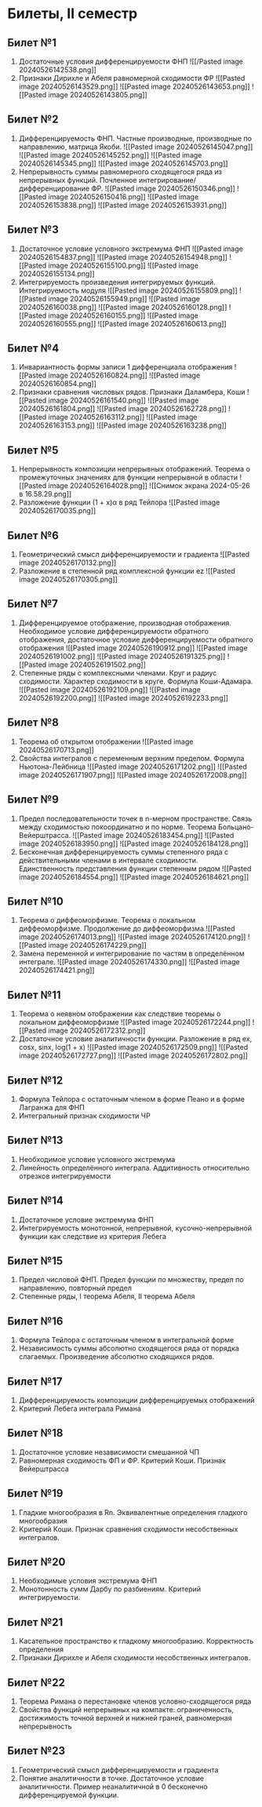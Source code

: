 # Билеты, II семестр

## Билет №1
1. Достаточные условия дифференцируемости ФНП
   ![[/Pasted image 20240526142538.png]]
2. Признаки Дирихле и Абеля равномерной сходимости ФР
   ![[Pasted image 20240526143529.png]]
   ![[Pasted image 20240526143653.png]]
   ![[Pasted image 20240526143805.png]]
## Билет №2
1. Дифференцируемость ФНП. Частные производные, производные по направлению, матрица Якоби.
   ![[Pasted image 20240526145047.png]]
   ![[Pasted image 20240526145252.png]]
   ![[Pasted image 20240526145345.png]]
   ![[Pasted image 20240526145703.png]]
2. Непрерывность суммы равномерного сходящегося ряда из непрерывных функций. Почленное интегрирование/дифференцирование ФР.
   ![[Pasted image 20240526150346.png]]
   ![[Pasted image 20240526150416.png]]
   ![[Pasted image 20240526153838.png]]
   ![[Pasted image 20240526153931.png]]
## Билет №3
1. Достаточное условие условного экстремума ФНП
   ![[Pasted image 20240526154837.png]]
   ![[Pasted image 20240526154948.png]]
   ![[Pasted image 20240526155100.png]]
   ![[Pasted image 20240526155134.png]]
2. Интегрируемость произведения интегрируемых функций. Интегрируемость модуля
   ![[Pasted image 20240526155809.png]]
   ![[Pasted image 20240526155949.png]]
   ![[Pasted image 20240526160038.png]]
   ![[Pasted image 20240526160128.png]]
   ![[Pasted image 20240526160155.png]]
   ![[Pasted image 20240526160555.png]]
   ![[Pasted image 20240526160613.png]]
## Билет №4
1. Инвариантность формы записи 1 дифференциала отображения
   ![[Pasted image 20240526160824.png]]
   ![[Pasted image 20240526160854.png]]
2. Признаки сравнения числовых рядов. Признаки Даламбера, Коши
  ![[Pasted image 20240526161540.png]]
  ![[Pasted image 20240526161804.png]]
  ![[Pasted image 20240526162728.png]]
  ![[Pasted image 20240526163112.png]]
  ![[Pasted image 20240526163153.png]]
  ![[Pasted image 20240526163238.png]]
## Билет №5
1. Непрерывность композиции непрерывных отображений. Теорема о промежуточных значениях для функции непрерывной в области
   ![[Pasted image 20240526164028.png]]
   ![[Снимок экрана 2024-05-26 в 16.58.29.png]]
2. Разложение функции (1 + x)α в ряд Тейлора
   ![[Pasted image 20240526170035.png]]
## Билет №6
1. Геометрический смысл дифференцируемости и градиента
   ![[Pasted image 20240526170132.png]]
2. Разложение в степенной ряд комплексной функции ez
   ![[Pasted image 20240526170305.png]]
## Билет №7
1. Дифференцируемое отображение, производная отображения. Необходимое условие дифференцируемости обратного отображения, достаточное условие дифференцируемости обратного отображения
   ![[Pasted image 20240526190912.png]]
   ![[Pasted image 20240526191002.png]]
   ![[Pasted image 20240526191325.png]]
   ![[Pasted image 20240526191502.png]]
2. Степенные ряды с комплексными членами. Круг и радиус сходимости. Характер сходимости в круге. Формула Коши-Адамара.
   ![[Pasted image 20240526192109.png]]
   ![[Pasted image 20240526192200.png]] ![[Pasted image 20240526192233.png]]
## Билет №8
1. Теорема об открытом отображении
   ![[Pasted image 20240526170713.png]]
2. Свойства интегралов с переменным верхним пределом. Формула Ньютона-Лейбница
   ![[Pasted image 20240526171202.png]]
   ![[Pasted image 20240526171907.png]]
   ![[Pasted image 20240526172008.png]]
## Билет №9
1. Предел последовательности точек в n-мерном пространстве. Связь между сходимостью покоординатно и по норме. Теорема Больцано-Вейерштрасса.
   ![[Pasted image 20240526183454.png]]
   ![[Pasted image 20240526183950.png]]
   ![[Pasted image 20240526184128.png]]
2. Бесконечная дифференцируемость суммы степенного ряда с действительными членами в интервале сходимости. Единственность представления функции степенным рядом
   ![[Pasted image 20240526184554.png]]
   ![[Pasted image 20240526184621.png]]

## Билет №10
1. Теорема о диффеоморфизме. Теорема о локальном диффеоморфизме. Продолжение до диффеоморфизма
   ![[Pasted image 20240526174013.png]]
   ![[Pasted image 20240526174120.png]]
   ![[Pasted image 20240526174229.png]]
2. Замена переменной и интегрирование по частям в определённом интеграле. 
   ![[Pasted image 20240526174330.png]]
   ![[Pasted image 20240526174421.png]]
## Билет №11
1. Теорема о неявном отображении как следствие теоремы о локальном диффеоморфизме
   ![[Pasted image 20240526172244.png]]
   ![[Pasted image 20240526172312.png]]
2. Достаточное условие аналитичности функции. Разложение в ряд ex, cosx, sinx, log(1 + x)
   ![[Pasted image 20240526172509.png]]
   ![[Pasted image 20240526172727.png]]
   ![[Pasted image 20240526172802.png]]
## Билет №12
1. Формула Тейлора с остаточным членом в форме Пеано и в форме Лагранжа для ФНП
2. Интегральный признак сходимости ЧР

## Билет №13
1. Необходимое условие условного экстремума
2. Линейность определённого интеграла. Аддитивность относительно отрезков интегрируемости

## Билет №14
1. Достаточное условие экстремума ФНП
2. Интегрируемость монотонной, непрерывной, кусочно-непрерывной функции как следствие из критерия Лебега

## Билет №15
1. Предел числовой ФНП. Предел функции по множеству, предел по направлению, повторный предел
2. Степенные ряды, I теорема Абеля, II теорема Абеля

## Билет №16
1. Формула Тейлора с остаточным членом в интегральной форме
2. Независимость суммы абсолютно сходящегося ряда от порядка слагаемых. Произведение абсолютно сходящихся рядов.

## Билет №17
1. Дифференцируемость композиции дифференцируемых отображений
2. Критерий Лебега интеграла Римана

## Билет №18
1. Достаточное условие независимости смешанной ЧП
2. Равномерная сходимость ФП и ФР. Критерий Коши. Признак Вейерштрасса

## Билет №19
1. Гладкие многообразия в Rn. Эквивалентные определения гладкого многообразия
2. Критерий Коши. Признак сравнения сходимости несобственных интегралов.

## Билет №20
1. Необходимые условия экстремума ФНП
2. Монотонность сумм Дарбу по разбиениям. Критерий интегрируемости.

## Билет №21
1. Касательное пространство к гладкому многообразию. Корректность определения
2. Признаки Дирихле и Абеля сходимости несобственных интегралов.

## Билет №22
1. Теорема Римана о перестановке членов условно-сходящегося ряда
2. Свойства функций непрерывных на компакте: ограниченность, достижимость точной верхней и нижней граней, равномерная непрерывность

## Билет №23
1. Геометрический смысл дифференцируемости и градиента
2. Понятие аналитичности в точке. Достаточное условие аналитичности. Пример неаналитичной в 0 бесконечно дифференцируемой функции.
